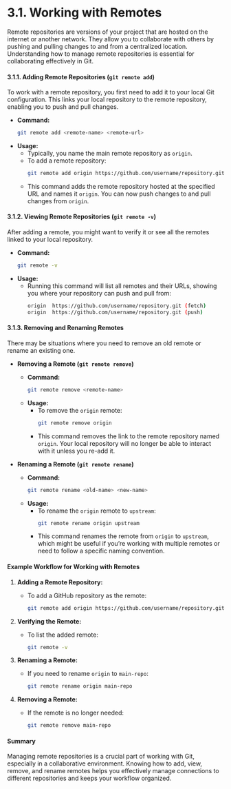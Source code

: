 # 3.1. **Working with Remotes**

Remote repositories are versions of your project that are hosted on the internet or another network. They allow you to collaborate with others by pushing and pulling changes to and from a centralized location. Understanding how to manage remote repositories is essential for collaborating effectively in Git.

#### 3.1.1. **Adding Remote Repositories (`git remote add`)**

To work with a remote repository, you first need to add it to your local Git configuration. This links your local repository to the remote repository, enabling you to push and pull changes.

- **Command:**
  ```bash
  git remote add <remote-name> <remote-url>
  ```
- **Usage:**
  - Typically, you name the main remote repository as `origin`.
  - To add a remote repository:
    ```bash
    git remote add origin https://github.com/username/repository.git
    ```
  - This command adds the remote repository hosted at the specified URL and names it `origin`. You can now push changes to and pull changes from `origin`.

#### 3.1.2. **Viewing Remote Repositories (`git remote -v`)**

After adding a remote, you might want to verify it or see all the remotes linked to your local repository.

- **Command:**
  ```bash
  git remote -v
  ```
- **Usage:**
  - Running this command will list all remotes and their URLs, showing you where your repository can push and pull from:
    ```bash
    origin  https://github.com/username/repository.git (fetch)
    origin  https://github.com/username/repository.git (push)
    ```

#### 3.1.3. **Removing and Renaming Remotes**

There may be situations where you need to remove an old remote or rename an existing one.

- **Removing a Remote (`git remote remove`)**

  - **Command:**
    ```bash
    git remote remove <remote-name>
    ```
  - **Usage:**
    - To remove the `origin` remote:
      ```bash
      git remote remove origin
      ```
    - This command removes the link to the remote repository named `origin`. Your local repository will no longer be able to interact with it unless you re-add it.

- **Renaming a Remote (`git remote rename`)**
  - **Command:**
    ```bash
    git remote rename <old-name> <new-name>
    ```
  - **Usage:**
    - To rename the `origin` remote to `upstream`:
      ```bash
      git remote rename origin upstream
      ```
    - This command renames the remote from `origin` to `upstream`, which might be useful if you’re working with multiple remotes or need to follow a specific naming convention.

#### Example Workflow for Working with Remotes

1. **Adding a Remote Repository:**

   - To add a GitHub repository as the remote:
     ```bash
     git remote add origin https://github.com/username/repository.git
     ```

2. **Verifying the Remote:**

   - To list the added remote:
     ```bash
     git remote -v
     ```

3. **Renaming a Remote:**

   - If you need to rename `origin` to `main-repo`:
     ```bash
     git remote rename origin main-repo
     ```

4. **Removing a Remote:**
   - If the remote is no longer needed:
     ```bash
     git remote remove main-repo
     ```

#### Summary

Managing remote repositories is a crucial part of working with Git, especially in a collaborative environment. Knowing how to add, view, remove, and rename remotes helps you effectively manage connections to different repositories and keeps your workflow organized.
